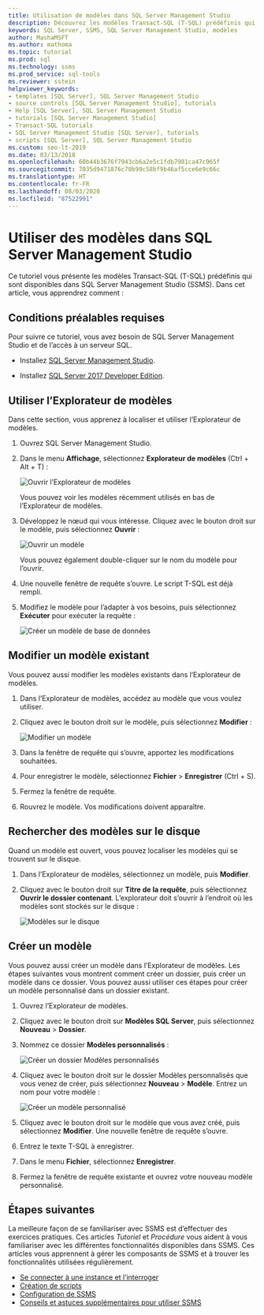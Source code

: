 ```yaml
---
title: Utilisation de modèles dans SQL Server Management Studio
description: Découvrez les modèles Transact-SQL (T-SQL) prédéfinis qui sont disponibles dans SQL Server Management Studio (SSMS).
keywords: SQL Server, SSMS, SQL Server Management Studio, modèles
author: MashaMSFT
ms.author: mathoma
ms.topic: tutorial
ms.prod: sql
ms.technology: ssms
ms.prod_service: sql-tools
ms.reviewer: sstein
helpviewer_keywords:
- templates [SQL Server], SQL Server Management Studio
- source controls [SQL Server Management Studio], tutorials
- Help [SQL Server], SQL Server Management Studio
- tutorials [SQL Server Management Studio]
- Transact-SQL tutorials
- SQL Server Management Studio [SQL Server], tutorials
- scripts [SQL Server], SQL Server Management Studio
ms.custom: seo-lt-2019
ms.date: 03/13/2018
ms.openlocfilehash: 60b44b3676f7943cb6a2e5c1fdb7981ca47c965f
ms.sourcegitcommit: 7035d9471876c70b99c58bf9b46af5cce6e9c66c
ms.translationtype: HT
ms.contentlocale: fr-FR
ms.lasthandoff: 08/03/2020
ms.locfileid: "87522991"
---
```

# <a name="use-templates-in-sql-server-management-studio"></a>Utiliser des modèles dans SQL Server Management Studio

Ce tutoriel vous présente les modèles Transact-SQL (T-SQL) prédéfinis qui sont disponibles dans SQL Server Management Studio (SSMS). Dans cet article, vous apprendrez comment :

## <a name="prerequisites"></a>Conditions préalables requises

Pour suivre ce tutoriel, vous avez besoin de SQL Server Management Studio et de l’accès à un serveur SQL.

* Installez [SQL Server Management Studio](https://docs.microsoft.com/sql/ssms/download-sql-server-management-studio-ssms).

* Installez [SQL Server 2017 Developer Edition](https://www.microsoft.com/sql-server/sql-server-downloads).

## <a name="use-template-browser"></a>Utiliser l’Explorateur de modèles

Dans cette section, vous apprenez à localiser et utiliser l’Explorateur de modèles.

1. Ouvrez SQL Server Management Studio.

2. Dans le menu **Affichage**, sélectionnez **Explorateur de modèles** (Ctrl + Alt + T) :

    ![Ouvrir l’Explorateur de modèles](media/templates-ssms/templatebrowser.png)

    Vous pouvez voir les modèles récemment utilisés en bas de l’Explorateur de modèles.

3. Développez le nœud qui vous intéresse. Cliquez avec le bouton droit sur le modèle, puis sélectionnez **Ouvrir** :

    ![Ouvrir un modèle](media/templates-ssms/opentemplate.png)

    Vous pouvez également double-cliquer sur le nom du modèle pour l’ouvrir.

4. Une nouvelle fenêtre de requête s’ouvre. Le script T-SQL est déjà rempli.

5. Modifiez le modèle pour l’adapter à vos besoins, puis sélectionnez **Exécuter** pour exécuter la requête :

    ![Créer un modèle de base de données](media/templates-ssms/createdbtemplate.png)

## <a name="edit-an-existing-template"></a>Modifier un modèle existant

Vous pouvez aussi modifier les modèles existants dans l’Explorateur de modèles.  

1. Dans l’Explorateur de modèles, accédez au modèle que vous voulez utiliser.

2. Cliquez avec le bouton droit sur le modèle, puis sélectionnez **Modifier** :

    ![Modifier un modèle](media/templates-ssms/edittemplate.png)

3. Dans la fenêtre de requête qui s’ouvre, apportez les modifications souhaitées.

4. Pour enregistrer le modèle, sélectionnez **Fichier** > **Enregistrer** (Ctrl + S).

5. Fermez la fenêtre de requête.

6. Rouvrez le modèle. Vos modifications doivent apparaître.

## <a name="locate-templates-on-disk"></a>Rechercher des modèles sur le disque

Quand un modèle est ouvert, vous pouvez localiser les modèles qui se trouvent sur le disque.

1. Dans l’Explorateur de modèles, sélectionnez un modèle, puis **Modifier**.

2. Cliquez avec le bouton droit sur **Titre de la requête**, puis sélectionnez **Ouvrir le dossier contenant**. L’explorateur doit s’ouvrir à l’endroit où les modèles sont stockés sur le disque : 

   ![Modèles sur le disque](media/templates-ssms/templatesondisk.png)
  
## <a name="create-a-new-template"></a>Créer un modèle

Vous pouvez aussi créer un modèle dans l’Explorateur de modèles. Les étapes suivantes vous montrent comment créer un dossier, puis créer un modèle dans ce dossier. Vous pouvez aussi utiliser ces étapes pour créer un modèle personnalisé dans un dossier existant. 

1. Ouvrez l’Explorateur de modèles.

2. Cliquez avec le bouton droit sur **Modèles SQL Server**, puis sélectionnez **Nouveau** > **Dossier**.

3. Nommez ce dossier **Modèles personnalisés** :

    ![Créer un dossier Modèles personnalisés](media/templates-ssms/creatingcustomtemplate.png)

4. Cliquez avec le bouton droit sur le dossier Modèles personnalisés que vous venez de créer, puis sélectionnez **Nouveau** > **Modèle**. Entrez un nom pour votre modèle :

    ![Créer un modèle personnalisé](media/templates-ssms/createnewtemplate.png)

5. Cliquez avec le bouton droit sur le modèle que vous avez créé, puis sélectionnez **Modifier**. Une nouvelle fenêtre de requête s’ouvre.

6. Entrez le texte T-SQL à enregistrer.

7. Dans le menu **Fichier**, sélectionnez **Enregistrer**.

8. Fermez la fenêtre de requête existante et ouvrez votre nouveau modèle personnalisé.

## <a name="next-steps"></a>Étapes suivantes

La meilleure façon de se familiariser avec SSMS est d’effectuer des exercices pratiques. Ces articles *Tutoriel* et *Procédure* vous aident à vous familiariser avec les différentes fonctionnalités disponibles dans SSMS.  Ces articles vous apprennent à gérer les composants de SSMS et à trouver les fonctionnalités utilisées régulièrement.

* [Se connecter à une instance et l’interroger](../tutorials/connect-query-sql-server.md)
* [Création de scripts](../tutorials/scripting-ssms.md)
* [Configuration de SSMS](../tutorials/ssms-configuration.md)
* [Conseils et astuces supplémentaires pour utiliser SSMS](../tutorials/ssms-tricks.md)